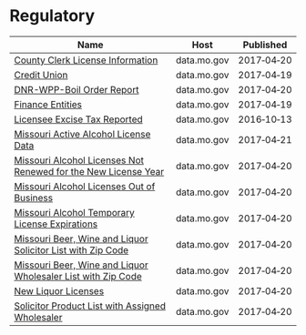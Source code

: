 # Regulatory

Name | Host | Published
---- | ---- | ---------
[County Clerk License Information](../datasets/hbmv-rqk9.md) | data.mo.gov | 2017&#x2011;04&#x2011;20
[Credit Union](../datasets/r843-p6xb.md) | data.mo.gov | 2017&#x2011;04&#x2011;19
[DNR-WPP-Boil Order Report](../datasets/8gdw-sbgb.md) | data.mo.gov | 2017&#x2011;04&#x2011;20
[Finance Entities](../datasets/vfrr-8z5c.md) | data.mo.gov | 2017&#x2011;04&#x2011;19
[Licensee Excise Tax Reported](../datasets/mjc8-gkkx.md) | data.mo.gov | 2016&#x2011;10&#x2011;13
[Missouri Active Alcohol License Data](../datasets/yyhn-562y.md) | data.mo.gov | 2017&#x2011;04&#x2011;21
[Missouri Alcohol Licenses Not Renewed for the New License Year](../datasets/mtgj-bnbx.md) | data.mo.gov | 2017&#x2011;04&#x2011;20
[Missouri Alcohol Licenses Out of Business](../datasets/nytw-fmz3.md) | data.mo.gov | 2017&#x2011;04&#x2011;20
[Missouri Alcohol Temporary License Expirations](../datasets/n3tx-eq5q.md) | data.mo.gov | 2017&#x2011;04&#x2011;20
[Missouri Beer, Wine and Liquor Solicitor List with Zip Code](../datasets/mmn5-wy78.md) | data.mo.gov | 2017&#x2011;04&#x2011;20
[Missouri Beer, Wine and Liquor Wholesaler List with Zip Code](../datasets/fkt2-8smh.md) | data.mo.gov | 2017&#x2011;04&#x2011;20
[New Liquor Licenses](../datasets/dymb-xy5c.md) | data.mo.gov | 2017&#x2011;04&#x2011;20
[Solicitor Product List with Assigned Wholesaler](../datasets/gfq7-aa86.md) | data.mo.gov | 2017&#x2011;04&#x2011;20

